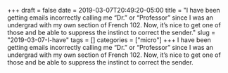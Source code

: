 +++draft = falsedate = 2019-03-07T20:49:20-05:00title = "I have been getting emails incorrectly calling me “Dr.” or “Professor” since I was an undergrad with my own section of French 102. Now, it’s nice to get one of those and be able to suppress the instinct to correct the sender."slug = "2019-03-07-I-have"tags = []categories = ["micro"]+++I have been getting emails incorrectly calling me “Dr.” or “Professor” since I was an undergrad with my own section of French 102. Now, it’s nice to get one of those and be able to suppress the instinct to correct the sender.